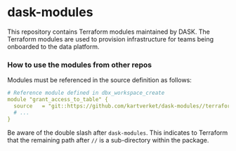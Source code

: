 # dask-modules
This repository contains Terraform modules maintained by DASK. The Terraform modules are used to provision infrastructure for teams being onboarded to the data platform.


### How to use the modules from other repos
Modules must be referenced in the source definition as follows:

````yaml
# Reference module defined in dbx_workspace_create
module "grant_access_to_table" {
  source   = "git::https://github.com/kartverket/dask-modules//terraform/modules/dbx_grant_table_access?ref=<hash/tag/branch>"
  # ...
}

````
Be aware of the double slash after `dask-modules`. This indicates to Terraform that the remaining path after `//` is a sub-directory within the package.
